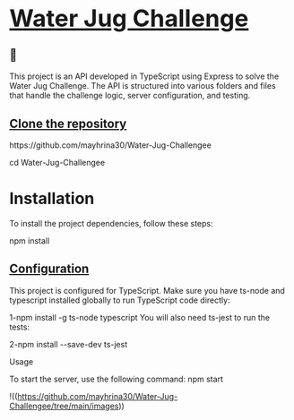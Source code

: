 ## <u><strong><h1>Water Jug Challenge</h1></strong></u>🫗

<p>This project is an API developed in TypeScript using Express to solve the Water Jug Challenge. The API is structured into various folders and files that handle the challenge logic, server configuration, and testing.</p>

<h2><u><strong>Clone the repository</strong></u></h2>
https://github.com/mayhrina30/Water-Jug-Challengee
<p>cd Water-Jug-Challengee</p>

<h1>Installation</h1>

<p>To install the project dependencies, follow these steps:</p>

<p>npm install</p>


<h2><u><strong>Configuration</strong></u></h2>

<p>This project is configured for TypeScript. Make sure you have ts-node and typescript installed globally to run TypeScript code directly:

1-npm install -g ts-node typescript
You will also need ts-jest to run the tests:

2-npm install --save-dev ts-jest</p>

</strong></u></h2>Usage</strong></u></h2>

<p>To start the server, use the following command:
npm start</p>

!((https://github.com/mayhrina30/Water-Jug-Challengee/tree/main/images))

